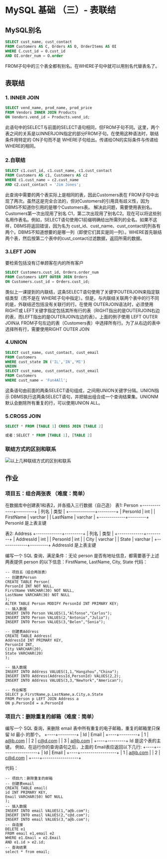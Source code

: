 # MySQL 基础 （三）- 表联结
## MySQL别名

```sql
SELECT cust_name, cust_contact
FROM Customers AS C, Orders AS O, OrderItems AS OI
WHERE C.cust_id = O.cust_id
AND OI.order_num = O.order
```
FROM子句中的三个表全都有别名。在WHERE子句中就可以用别名代替表名了。
## 表联结
### 1. INNER JOIN

```sql
SELECT vend_name, prod_name, prod_price
FROM Vendors INNER JOIN Products
ON Vendors.vend_id = Products.vend_id;
```
此语句中的SELECT与前面的SELECT语句相同，但FROM子句不同。这里，两个表之间的关系是以INNERJOIN指定的部分FROM子句。在使用这种语法时，联结条件用特定的 ON子句而不是 WHERE子句给出。传递给ON的实际条件与传递给WHERE的相同。
### 2.自联结
```sql
SELECT c1.cust_id, c1.cust_name, c1.cust_contact
FROM Customers AS c1, Customers AS c2
WHERE c1.cust_name = c2.cust_name
AND c2.cust_contact = 'Jim Jones';
```
此查询中需要的两个表实际上是相同的表，因此Customers表在 FROM子句中出现了两次。虽然这是完全合法的，但对Customers的引用具有歧义性，因为 DBMS不知道你引用的是哪个Customers表。
解决此问题，需要使用表别名。Customers第一次出现用了别名 C1，第二次出现用了别名C2。现在可以将这些别名用作表名。例如，SELECT语句使用C1前缀明确给出所需列的全名。如果不这样，DBMS将返回错误，因为名为 cust_id、cust_name、cust_contact的列各有两个。DBMS不知道想要的是哪一列（即使它们其实是同一列）。WHERE首先联结两个表，然后按第二个表中的cust_contact过滤数据，返回所需的数据。

### 3.LEFT JOIN
要检索包括没有订单顾客在内的所有客户
```sql
SELECT Customers.cust_id, Orders.order_num
FROM Customers LEFT OUTER JOIN Orders
ON Customers.cust_id = Orders.cust_id;
```
类似上一课提到的内联结，这条SELECT语句使用了关键字OUTERJOIN来指定联结类型（而不是在 WHERE子句中指定）。但是，与内联结关联两个表中的行不同的是，外联结还包括没有关联行的行。在使用 OUTERJOIN语法时，必须使用 RIGHT或 LEFT关键字指定包括其所有行的表（RIGHT指出的是OUTERJOIN右边的表，而LEFT指出的是OUTERJOIN左边的表）。上面的例子使用 LEFT OUTER JOIN从 FROM子句左边的表（Customers表）中选择所有行。为了从右边的表中选择所有行，需要使用RIGHT OUTER JOIN

### 4.UNION

```sql
SELECT cust_name, cust_contact, cust_email
FROM Customers
WHERE cust_state IN ('IL','IN','MI')
UNION
SELECT cust_name, cust_contact, cust_email
FROM Customers
WHERE cust_name = 'Fun4All';
```
这条语句由前面的两条SELECT语句组成，之间用UNION关键字分隔。UNION指示 DBMS执行这两条SELECT语句，并把输出组合成一个查询结果集。UNIONM默认会删除所有重复的行，可以使用UNION ALL。

### 5.CROSS JOIN

```sql
SELECT * FROM [TABLE 1] CROSS JOIN [TABLE 2]

或者：SELECT * FROM [TABLE 1], [TABLE 2]
```
### 联结方式的区别和联系
  ![以上几种联结方式的区别和联系](https://img-blog.csdnimg.cn/20190302194109799.png)

## 作业
### 项目五：组合两张表 （难度：简单）
在数据库中创建表1和表2，并各插入三行数据（自己造）
表1: Person
+-------------+---------+
| 列名         | 类型     |
+-------------+---------+
| PersonId    | int     |
| FirstName   | varchar |
| LastName    | varchar |
+-------------+---------+
PersonId 是上表主键

表2: Address
+-------------+---------+
| 列名         | 类型    |
+-------------+---------+
| AddressId   | int     |
| PersonId    | int     |
| City        | varchar |
| State       | varchar |
+-------------+---------+
AddressId 是上表主键

编写一个 SQL 查询，满足条件：无论 person 是否有地址信息，都需要基于上述两表提供 person 的以下信息：FirstName, LastName, City, State
代码：
```
-- 项目五（组合两张表）
-- 创建表Person
CREATE TABLE Person(
PersonId INT NOT NULL,
FirstName VARCHAR(30) NOT NULL,
LastName VARCHAR(30) NOT NULL
);
ALTER TABLE Person MODIFY PersonId INT PRIMARY KEY;
-- 插入数据
INSERT INTO Person VALUES(1,"Alfonso","Carlos");
INSERT INTO Person VALUES(2,"Antonio","Julio");
INSERT INTO Person VALUES(3,"Belen","Sonia");

-- 创建表Address
CREATE TABLE Address(
AddressId INT PRIMARY KEY,
PersonId INT,
City VARCHAR(20),
State VARCHAR(20) 
);

-- 插入数据
INSERT INTO Address VALUES(1,1,"Hangzhou","China");
INSERT INTO Address(AddressId,PersonId) VALUES(2,2);
INSERT INTO Address VALUES(3,3,"NewYork","American");

-- 作业解答
SELECT p.FirstName,p.LastName,a.City,a.State 
FROM Person p LEFT JOIN Address a
ON p.PersonId = a.PersonId
```

### 项目六：删除重复的邮箱（难度：简单）
编写一个 SQL 查询，来删除 email 表中所有重复的电子邮箱，重复的邮箱里只保留 Id 最小 的那个。
+----+---------+
| Id | Email   |
+----+---------+
| 1  | a@b.com |
| 2  | c@d.com |
| 3  | a@b.com |
+----+---------+
Id 是这个表的主键。
例如，在运行你的查询语句之后，上面的 Email表应返回以下几行:
+----+------------------+
| Id | Email            |
+----+------------------+
| 1  | a@b.com |
| 2  | c@d.com  |
+----+------------------+

代码：
```
-- 项目六：删除重复的邮箱
-- 创建表email
CREATE TABLE email(
id INT PRIMARY KEY,
Email VARCHAR(50) NOT NULL
);
-- 插入数据
INSERT INTO email VALUES(1,"a@b.com");
INSERT INTO email VALUES(2,"c@d.com");
INSERT INTO email VALUES(3,"a@b.com");
-- 自连接
DELETE e1
FROM email e1,email e2
WHERE e1.Email = e2.Email
AND e1.id > e2.id;
-- 查询结果
select * from email;
```
